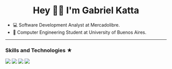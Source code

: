 <h1 align="center"> Hey ✌🏻 I'm Gabriel Katta </h1>

- 💻  Software Development Analyst at Mercadolibre.
- 📓  Computer Engineering Student at University of Buenos Aires.
-------

### Skills and Technologies ★<div>
<img src = "https://img.shields.io/badge/Python-3776AB?style=for-the-badge&logo=python&logoColor=white"/>
<img src = "https://img.shields.io/badge/C-00599C?style=for-the-badge&logo=c&logoColor=white" />
<img src = "https://img.shields.io/badge/Java-ED8B00?style=for-the-badge&logo=java&logoColor=white"/>
<img src = "https://img.shields.io/badge/Spring-6DB33F?style=for-the-badge&logo=spring&logoColor=white" />
</div>



